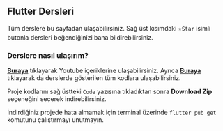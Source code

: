 ## Flutter Dersleri

Tüm derslere bu sayfadan ulaşabilirsiniz. Sağ üst kısımdaki `⭐Star` isimli butonla dersleri beğendiğinizi bana bildirebilirsiniz.

### Derslere nasıl ulaşırım?
**[Buraya](https://www.youtube.com/channel/UCbXTlaQByPlMBcRmpDdEAMg)** tıklayarak Youtube içeriklerine ulaşabilirsiniz. Ayrıca
**[Buraya](https://github.com/ruwiss/flutter_dersleri/branches)** tıklayarak da derslerde gösterilen tüm kodlara ulaşabilirsiniz.

Proje kodlarını sağ üstteki `Code` yazısına tıkladıktan sonra **Download Zip** seçeneğini seçerek indirebilirsiniz.

İndirdiğiniz projede hata almamak için terminal üzerinde `flutter pub get` komutunu çalıştırmayı unutmayın.